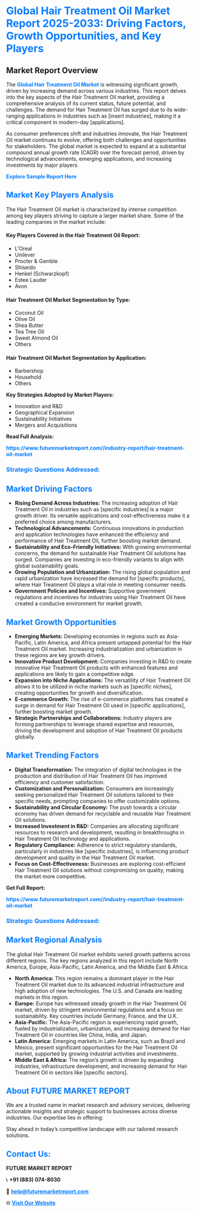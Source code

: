 <h1 style="color: #007BFF;">Global Hair Treatment Oil Market Report 2025-2033: Driving Factors, Growth Opportunities, and Key Players</h1>

<section id="overview">
<h2>Market Report Overview</h2>
<p>The <a href="https://www.futuremarketreport.com//industry-report/hair-treatment-oil-market" style="color: #007BFF; text-decoration: none;"><strong>Global Hair Treatment Oil Market</strong></a> is witnessing significant growth, driven by increasing demand across various industries. This report delves into the key aspects of the Hair Treatment Oil market, providing a comprehensive analysis of its current status, future potential, and challenges. The demand for Hair Treatment Oil has surged due to its wide-ranging applications in industries such as [insert industries], making it a critical component in modern-day [applications].</p>
<p>As consumer preferences shift and industries innovate, the Hair Treatment Oil market continues to evolve, offering both challenges and opportunities for stakeholders. The global market is expected to expand at a substantial compound annual growth rate (CAGR) over the forecast period, driven by technological advancements, emerging applications, and increasing investments by major players.</p>
</section>

<section id="overview">
<p><a href="https://www.futuremarketreport.com//request-sample/reportId=51808" style="color: #007BFF; text-decoration: none;"><strong>Explore Sample Report Here</strong></a></p>
</section>

<section id="key-players">
<h2 style="color: #007BFF;">Market Key Players Analysis</h2>
<p>The Hair Treatment Oil market is characterized by intense competition among key players striving to capture a larger market share. Some of the leading companies in the market include:</p>
<h4>Key Players Covered in the Hair Treatment Oil Report:</h4>
<ul><li>L&#039;Oreal</li><li>Unilever</li><li>Procter &amp; Gamble</li><li>Shiseido</li><li>Henkel (Schwarzkopf)</li><li>Estee Lauder</li><li>Avon</li></ul>
<h4>Hair Treatment Oil Market Segmentation by Type:</h4>
<ul><li>Coconut Oil</li><li>Olive Oil</li><li>Shea Butter</li><li>Tea Tree Oil</li><li>Sweet Almond Oil</li><li>Others</li></ul>

<h4>Hair Treatment Oil Market Segmentation by Application:</h4>
<ul><li>Barbershop</li><li>Household</li><li>Others</li></ul>
<p><strong>Key Strategies Adopted by Market Players:</strong></p>
<ul>
<li>Innovation and R&D</li>
<li>Geographical Expansion</li>
<li>Sustainability Initiatives</li>
<li>Mergers and Acquisitions</li>
</ul>
</section>

<section>
<p><strong>Read Full Analysis: </strong></p><a href="https://www.futuremarketreport.com//industry-report/hair-treatment-oil-market" style="color: #007BFF; text-decoration: none;"><strong>https://www.futuremarketreport.com//industry-report/hair-treatment-oil-market</strong></a>
<h3 style="color: #007BFF;">Strategic Questions Addressed:</h3>
</section>

<section id="driving-factors">
<h2 style="color: #007BFF;">Market Driving Factors</h2>
<ul>
<li><strong>Rising Demand Across Industries:</strong> The increasing adoption of Hair Treatment Oil in industries such as [specific industries] is a major growth driver. Its versatile applications and cost-effectiveness make it a preferred choice among manufacturers.</li>
<li><strong>Technological Advancements:</strong> Continuous innovations in production and application technologies have enhanced the efficiency and performance of Hair Treatment Oil, further boosting market demand.</li>
<li><strong>Sustainability and Eco-Friendly Initiatives:</strong> With growing environmental concerns, the demand for sustainable Hair Treatment Oil solutions has surged. Companies are investing in eco-friendly variants to align with global sustainability goals.</li>
<li><strong>Growing Population and Urbanization:</strong> The rising global population and rapid urbanization have increased the demand for [specific products], where Hair Treatment Oil plays a vital role in meeting consumer needs.</li>
<li><strong>Government Policies and Incentives:</strong> Supportive government regulations and incentives for industries using Hair Treatment Oil have created a conducive environment for market growth.</li>
</ul>
</section>

<section id="growth-opportunities">
<h2 style="color: #007BFF;">Market Growth Opportunities</h2>
<ul>
<li><strong>Emerging Markets:</strong> Developing economies in regions such as Asia-Pacific, Latin America, and Africa present untapped potential for the Hair Treatment Oil market. Increasing industrialization and urbanization in these regions are key growth drivers.</li>
<li><strong>Innovative Product Development:</strong> Companies investing in R&D to create innovative Hair Treatment Oil products with enhanced features and applications are likely to gain a competitive edge.</li>
<li><strong>Expansion into Niche Applications:</strong> The versatility of Hair Treatment Oil allows it to be utilized in niche markets such as [specific niches], creating opportunities for growth and diversification.</li>
<li><strong>E-commerce Growth:</strong> The rise of e-commerce platforms has created a surge in demand for Hair Treatment Oil used in [specific applications], further boosting market growth.</li>
<li><strong>Strategic Partnerships and Collaborations:</strong> Industry players are forming partnerships to leverage shared expertise and resources, driving the development and adoption of Hair Treatment Oil products globally.</li>
</ul>
</section>

<section id="trending-factors">
<h2 style="color: #007BFF;">Market Trending Factors</h2>
<ul>
<li><strong>Digital Transformation:</strong> The integration of digital technologies in the production and distribution of Hair Treatment Oil has improved efficiency and customer satisfaction.</li>
<li><strong>Customization and Personalization:</strong> Consumers are increasingly seeking personalized Hair Treatment Oil solutions tailored to their specific needs, prompting companies to offer customizable options.</li>
<li><strong>Sustainability and Circular Economy:</strong> The push towards a circular economy has driven demand for recyclable and reusable Hair Treatment Oil solutions.</li>
<li><strong>Increased Investment in R&D:</strong> Companies are allocating significant resources to research and development, resulting in breakthroughs in Hair Treatment Oil technology and applications.</li>
<li><strong>Regulatory Compliance:</strong> Adherence to strict regulatory standards, particularly in industries like [specific industries], is influencing product development and quality in the Hair Treatment Oil market.</li>
<li><strong>Focus on Cost-Effectiveness:</strong> Businesses are exploring cost-efficient Hair Treatment Oil solutions without compromising on quality, making the market more competitive.</li>
</ul>
</section>

<section>
<p><strong>Get Full Report: </strong></p><a href="https://www.futuremarketreport.com//industry-report/hair-treatment-oil-market" style="color: #007BFF; text-decoration: none;"><strong>https://www.futuremarketreport.com//industry-report/hair-treatment-oil-market</strong></a>
<h3 style="color: #007BFF;">Strategic Questions Addressed:</h3>
</section>


<section id="regional-analysis">
<h2 style="color: #007BFF;">Market Regional Analysis</h2>
<p>The global Hair Treatment Oil market exhibits varied growth patterns across different regions. The key regions analyzed in this report include North America, Europe, Asia-Pacific, Latin America, and the Middle East & Africa:</p>
<ul>
<li><strong>North America:</strong> This region remains a dominant player in the Hair Treatment Oil market due to its advanced industrial infrastructure and high adoption of new technologies. The U.S. and Canada are leading markets in this region.</li>
<li><strong>Europe:</strong> Europe has witnessed steady growth in the Hair Treatment Oil market, driven by stringent environmental regulations and a focus on sustainability. Key countries include Germany, France, and the U.K.</li>
<li><strong>Asia-Pacific:</strong> The Asia-Pacific region is experiencing rapid growth, fueled by industrialization, urbanization, and increasing demand for Hair Treatment Oil in countries like China, India, and Japan.</li>
<li><strong>Latin America:</strong> Emerging markets in Latin America, such as Brazil and Mexico, present significant opportunities for the Hair Treatment Oil market, supported by growing industrial activities and investments.</li>
<li><strong>Middle East & Africa:</strong> The region’s growth is driven by expanding industries, infrastructure development, and increasing demand for Hair Treatment Oil in sectors like [specific sectors].</li>
</ul>
</section>

<footer>
<h2 style="color: #007BFF;">About FUTURE MARKET REPORT</h2>
<p>We are a trusted name in market research and advisory services, delivering actionable insights and strategic support to businesses across diverse industries. Our expertise lies in offering:</p>

<p>Stay ahead in today’s competitive landscape with our tailored research solutions.</p>

<h2 style="color: #007BFF;">Contact Us:</h2>
<p><strong>FUTURE MARKET REPORT</strong></p>
<p>📞 <strong>+91 (883) 074-8030</strong></p>
<p>📧 <strong><a href="mailto:help@futuremarketreport.com" style="color: #007BFF;">help@futuremarketreport.com</a></strong></p>
<p>🌐 <strong><a href="https://www.futuremarketreport.com/" style="color: #007BFF;">Visit Our Website</a></strong></p>
</footer>